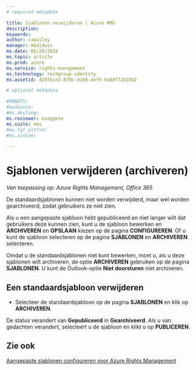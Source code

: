 ```yaml
---
# required metadata

title: Sjablonen verwijderen | Azure RMS
description:
keywords:
author: cabailey
manager: mbaldwin
ms.date: 05/20/2016
ms.topic: article
ms.prod: azure
ms.service: rights-management
ms.technology: techgroup-identity
ms.assetid: 42935ce2-879c-4168-aef9-9a88f72b15b2

# optional metadata

#ROBOTS:
#audience:
#ms.devlang:
ms.reviewer: esaggese
ms.suite: ems
#ms.tgt_pltfrm:
#ms.custom:

---
```



# Sjablonen verwijderen (archiveren)

*Van toepassing op: Azure Rights Management, Office 365*

De standaardsjablonen kunnen niet worden verwijderd, maar wel worden gearchiveerd, zodat gebruikers ze niet zien.

Als u een aangepaste sjabloon hebt gepubliceerd en niet langer wilt dat gebruikers deze kunnen zien, kunt u de sjabloon bewerken en **ARCHIVEREN** en **OPSLAAN** kiezen op de pagina **CONFIGUREREN**. Of u kunt de sjabloon selecteren op de pagina **SJABLONEN** en **ARCHIVEREN** selecteren.

Omdat u de standaardsjablonen niet kunt bewerken, moet u, als u deze sjablonen wilt archiveren, de optie **ARCHIVEREN** gebruiken op de pagina **SJABLONEN**. U kunt de Outlook-optie **Niet doorsturen** niet archiveren.

## Een standaardsjabloon verwijderen

-   Selecteer de standaardsjabloon op de pagina **SJABLONEN** en klik op **ARCHIVEREN**.

De status verandert van **Gepubliceerd** in **Gearchiveerd**. Als u van gedachten verandert, selecteert u de sjabloon en klikt u op **PUBLICEREN**.



## Zie ook
[Aangepaste sjablonen configureren voor Azure Rights Management](configure-custom-templates.md)

<!--HONumber=May16_HO3-->


